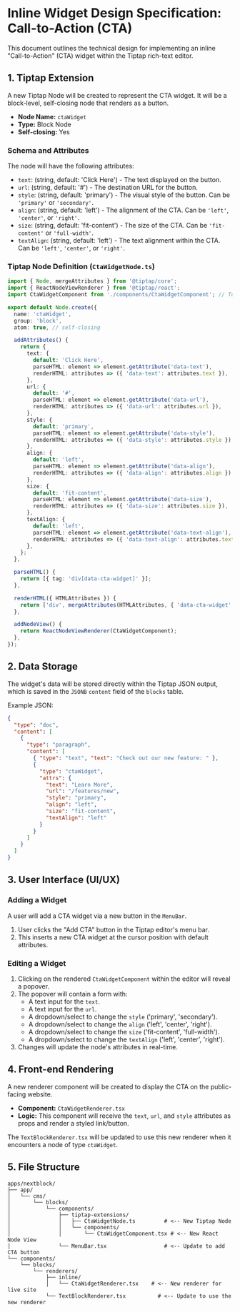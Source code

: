 # Inline Widget Design Specification: Call-to-Action (CTA)

This document outlines the technical design for implementing an inline "Call-to-Action" (CTA) widget within the Tiptap rich-text editor.

## 1. Tiptap Extension

A new Tiptap Node will be created to represent the CTA widget. It will be a block-level, self-closing node that renders as a button.

*   **Node Name:** `ctaWidget`
*   **Type:** Block Node
*   **Self-closing:** Yes

### Schema and Attributes

The node will have the following attributes:

*   `text`: (string, default: 'Click Here') - The text displayed on the button.
*   `url`: (string, default: '#') - The destination URL for the button.
*   `style`: (string, default: 'primary') - The visual style of the button. Can be `'primary'` or `'secondary'`.
*   `align`: (string, default: 'left') - The alignment of the CTA. Can be `'left'`, `'center'`, or `'right'`.
*   `size`: (string, default: 'fit-content') - The size of the CTA. Can be `'fit-content'` or `'full-width'`.
*   `textAlign`: (string, default: 'left') - The text alignment within the CTA. Can be `'left'`, `'center'`, or `'right'`.

### Tiptap Node Definition (`CtaWidgetNode.ts`)

```typescript
import { Node, mergeAttributes } from '@tiptap/core';
import { ReactNodeViewRenderer } from '@tiptap/react';
import CtaWidgetComponent from './components/CtaWidgetComponent'; // To be created

export default Node.create({
  name: 'ctaWidget',
  group: 'block',
  atom: true, // self-closing

  addAttributes() {
    return {
      text: {
        default: 'Click Here',
        parseHTML: element => element.getAttribute('data-text'),
        renderHTML: attributes => ({ 'data-text': attributes.text }),
      },
      url: {
        default: '#',
        parseHTML: element => element.getAttribute('data-url'),
        renderHTML: attributes => ({ 'data-url': attributes.url }),
      },
      style: {
        default: 'primary',
        parseHTML: element => element.getAttribute('data-style'),
        renderHTML: attributes => ({ 'data-style': attributes.style }),
      },
      align: {
        default: 'left',
        parseHTML: element => element.getAttribute('data-align'),
        renderHTML: attributes => ({ 'data-align': attributes.align }),
      },
      size: {
        default: 'fit-content',
        parseHTML: element => element.getAttribute('data-size'),
        renderHTML: attributes => ({ 'data-size': attributes.size }),
      },
      textAlign: {
        default: 'left',
        parseHTML: element => element.getAttribute('data-text-align'),
        renderHTML: attributes => ({ 'data-text-align': attributes.textAlign }),
      },
    };
  },

  parseHTML() {
    return [{ tag: 'div[data-cta-widget]' }];
  },

  renderHTML({ HTMLAttributes }) {
    return ['div', mergeAttributes(HTMLAttributes, { 'data-cta-widget': '' })];
  },

  addNodeView() {
    return ReactNodeViewRenderer(CtaWidgetComponent);
  },
});
```

## 2. Data Storage

The widget's data will be stored directly within the Tiptap JSON output, which is saved in the `JSONB` `content` field of the `blocks` table.

Example JSON:
```json
{
  "type": "doc",
  "content": [
    {
      "type": "paragraph",
      "content": [
        { "type": "text", "text": "Check out our new feature: " },
        {
          "type": "ctaWidget",
          "attrs": {
            "text": "Learn More",
            "url": "/features/new",
            "style": "primary",
            "align": "left",
            "size": "fit-content",
            "textAlign": "left"
          }
        }
      ]
    }
  ]
}
```

## 3. User Interface (UI/UX)

### Adding a Widget

A user will add a CTA widget via a new button in the `MenuBar`.

1.  User clicks the "Add CTA" button in the Tiptap editor's menu bar.
2.  This inserts a new CTA widget at the cursor position with default attributes.

### Editing a Widget

1.  Clicking on the rendered `CtaWidgetComponent` within the editor will reveal a popover.
2.  The popover will contain a form with:
    *   A text input for the `text`.
    *   A text input for the `url`.
    *   A dropdown/select to change the `style` ('primary', 'secondary').
    *   A dropdown/select to change the `align` ('left', 'center', 'right').
    *   A dropdown/select to change the `size` ('fit-content', 'full-width').
    *   A dropdown/select to change the `textAlign` ('left', 'center', 'right').
3.  Changes will update the node's attributes in real-time.

## 4. Front-end Rendering

A new renderer component will be created to display the CTA on the public-facing website.

*   **Component:** `CtaWidgetRenderer.tsx`
*   **Logic:** This component will receive the `text`, `url`, and `style` attributes as props and render a styled link/button.

The `TextBlockRenderer.tsx` will be updated to use this new renderer when it encounters a node of type `ctaWidget`.

## 5. File Structure

```
apps/nextblock/
├── app/
│   └── cms/
│       └── blocks/
│           └── components/
│               ├── tiptap-extensions/
│               │   ├── CtaWidgetNode.ts         # <-- New Tiptap Node
│               │   └── components/
│               │       └── CtaWidgetComponent.tsx # <-- New React Node View
│               └── MenuBar.tsx                  # <-- Update to add CTA button
└── components/
    └── blocks/
        └── renderers/
            ├── inline/
            │   └── CtaWidgetRenderer.tsx    # <-- New renderer for live site
            └── TextBlockRenderer.tsx          # <-- Update to use the new renderer